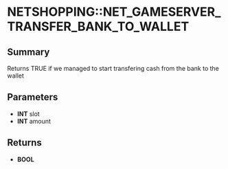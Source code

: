 # NETSHOPPING::NET_GAMESERVER_TRANSFER_BANK_TO_WALLET

## Summary
Returns TRUE if we managed to start transfering cash from the bank to the wallet

## Parameters
* **INT** slot
* **INT** amount

## Returns
* **BOOL**